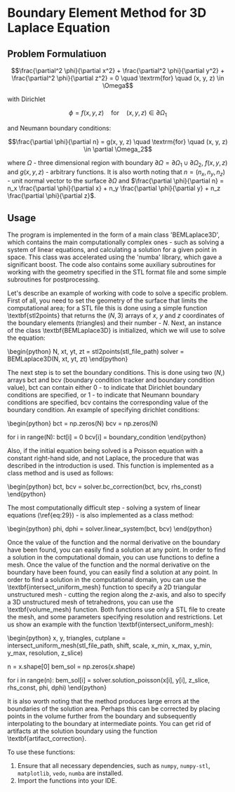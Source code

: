 # Boundary Element Method for 3D Laplace Equation

## Problem Formulatiuon

$$\frac{\partial^2 \phi}{\partial x^2} + \frac{\partial^2 \phi}{\partial y^2} + \frac{\partial^2 \phi}{\partial z^2} = 0 \quad \textrm{for} \quad (x, y, z) \in \Omega$$ 

with Dirichlet

$$\phi = f(x, y, z) \quad \textrm{for} \quad (x, y, z) \in \partial \Omega_1$$

and Neumann boundary conditions:

$$\frac{\partial \phi}{\partial n} = g(x, y, z) \quad \textrm{for} \quad (x, y, z) \in \partial \Omega_2$$

where $\Omega$ - three dimensional region with boundary $\partial \Omega = \partial \Omega_1 \cup \partial \Omega_2$, $f(x, y, z)$ and $g(x, y, z)$ - arbitrary functions. It is also worth noting that $n = (n_x, n_y, n_z)$ - unit normal vector to the surface $\partial \Omega$ and $\frac{\partial \phi}{\partial n} = n_x \frac{\partial \phi}{\partial x} + n_y \frac{\partial \phi}{\partial y} + n_z \frac{\partial \phi}{\partial z}$.

## Usage

The program is implemented in the form of a main class 'BEMLaplace3D', which contains the main computationally complex ones - such as solving a system of linear equations, and calculating a solution for a given point in space. This class was accelerated using the 'numba' library, which gave a significant boost. The code also contains some auxiliary subroutines for working with the geometry specified in the STL format file and some simple subroutines for postprocessing.
    
Let's describe an example of working with code to solve a specific problem. First of all, you need to set the geometry of the surface that limits the computational area; for a STL file this is done using a simple function \textbf{stl2points} that returns the $(N, 3)$ arrays of $x$, $y$ and $z$ coordinates of the boundary elements (triangles) and their number - $N$. Next, an instance of the class \textbf{BEMLaplace3D} is initialized, which we will use to solve the equation:
    
\begin{python}
N, xt, yt, zt = stl2points(stl_file_path)
solver = BEMLaplace3D(N, xt, yt, zt)
\end{python}

The next step is to set the boundary conditions. This is done using two $(N, )$ arrays bct and bcv (boundary condition tracker and boundary condition value), bct can contain either 0 - to indicate that Dirichlet boundary conditions are specified, or 1 - to indicate that Neumann boundary conditions are specified, bcv contains the corresponding value of the boundary condition. An example of specifying dirichlet conditions:

\begin{python}
bct = np.zeros(N)
bcv = np.zeros(N)

for i in range(N):
  bct[i] = 0
  bcv[i] = boundary_condition
\end{python}

Also, if the initial equation being solved is a Poisson equation with a constant right-hand side, and not Laplace, the procedure that was described in the introduction is used. This function is implemented as a class method and is used as follows:
    
\begin{python}
bct, bcv = solver.bc_correction(bct, bcv, rhs_const)
\end{python}

The most computationally difficult step - solving a system of linear equations (\ref{eq:29}) - is also implemented as a class method:

\begin{python}
phi, dphi = solver.linear_system(bct, bcv)
\end{python}

Once the value of the function and the normal derivative on the boundary have been found, you can easily find a solution at any point. In order to find a solution in the computational domain, you can use functions to define a mesh. Once the value of the function and the normal derivative on the boundary have been found, you can easily find a solution at any point. In order to find a solution in the computational domain, you can use the \textbf{intersect\_uniform\_mesh} function to specify a 2D triangular unstructured mesh - cutting the region along the $z$-axis, and also to specify a 3D unstructured mesh of tetrahedrons, you can use the \textbf{volume\_mesh} function. Both functions use only a STL file to create the mesh, and some parameters specifying resolution and restrictions. Let us show an example with the function \textbf{intersect\_uniform\_mesh}:

\begin{python}
x, y, triangles, cutplane = intersect_uniform_mesh(stl_file_path, shift, scale, x_min, x_max, y_min, y_max, resolution, z_slice)

n = x.shape[0]
bem_sol = np.zeros(x.shape)

for i in range(n):
  bem_sol[i] = solver.solution_poisson(x[i], y[i], z_slice, rhs_const, phi, dphi)
\end{python}

It is also worth noting that the method produces large errors at the boundaries of the solution area. Perhaps this can be corrected by placing points in the volume further from the boundary and subsequently interpolating to the boundary at intermediate points. You can get rid of artifacts at the solution boundary using the function \textbf{artifact\_correction}.

To use these functions:

1. Ensure that all necessary dependencies, such as `numpy`, `numpy-stl`, `matplotlib`, `vedo`, `numba` are installed.
2. Import the functions into your IDE.
